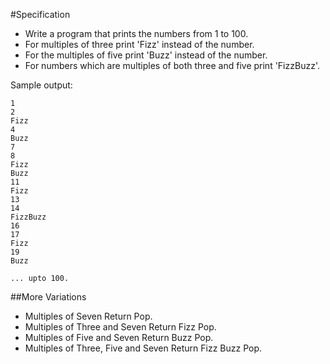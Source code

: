 #Specification

* Write a program that prints the numbers from 1 to 100.
* For multiples of three print 'Fizz' instead of the number.
* For the multiples of five print 'Buzz' instead of the number.
* For numbers which are multiples of both three and five print 'FizzBuzz'. 

Sample output:

```
1
2
Fizz
4
Buzz
7
8
Fizz
Buzz
11
Fizz
13
14
FizzBuzz
16
17
Fizz
19
Buzz

... upto 100.
```

##More Variations
* Multiples of Seven Return Pop.
* Multiples of Three and Seven Return Fizz Pop.
* Multiples of Five and Seven Return Buzz Pop.
* Multiples of Three, Five and Seven Return Fizz Buzz Pop.
